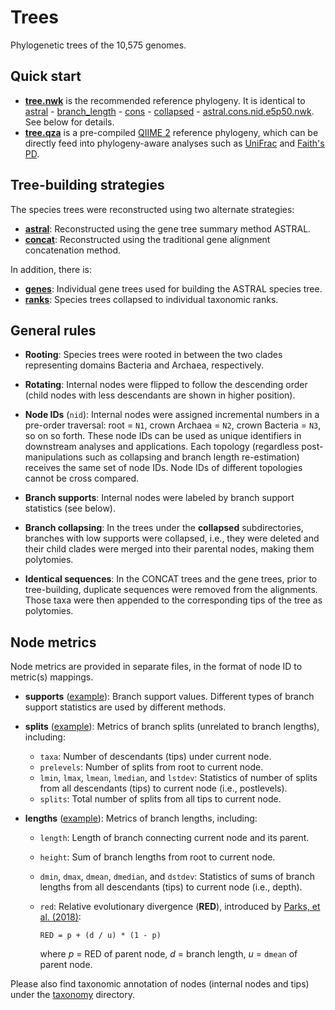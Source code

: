 Trees
=====

Phylogenetic trees of the 10,575 genomes.

## Quick start

- [**tree.nwk**](tree.nwk) is the recommended reference phylogeny. It is identical to [astral](astral) - [branch_length](astral/branch_length) - [cons](astral/branch_length/cons) - [collapsed](astral/branch_length/cons/collapsed) - [astral.cons.nid.e5p50.nwk](astral/branch_length/cons/collapsed/astral.cons.nid.e5p50.nwk). See below for details.
- [**tree.qza**](tree.qza) is a pre-compiled [QIIME 2](https://qiime2.org/) reference phylogeny, which can be directly feed into phylogeny-aware analyses such as [UniFrac](https://docs.qiime2.org/2020.2/plugins/available/diversity/beta-phylogenetic/) and [Faith's PD](https://docs.qiime2.org/2020.2/plugins/available/diversity/alpha-phylogenetic/).


## Tree-building strategies

The species trees were reconstructed using two alternate strategies:

- [**astral**](astral): Reconstructed using the gene tree summary method ASTRAL.
- [**concat**](concat): Reconstructed using the traditional gene alignment concatenation method.

In addition, there is:

- [**genes**](genes): Individual gene trees used for building the ASTRAL species tree.
- [**ranks**](ranks): Species trees collapsed to individual taxonomic ranks.


## General rules

- **Rooting**: Species trees were rooted in between the two clades representing domains Bacteria and Archaea, respectively.

- **Rotating**: Internal nodes were flipped to follow the descending order (child nodes with less descendants are shown in higher position).

- **Node IDs** (`nid`): Internal nodes were assigned incremental numbers in a pre-order traversal: root = `N1`, crown Archaea = `N2`, crown Bacteria = `N3`, so on so forth. These node IDs can be used as unique identifiers in downstream analyses and applications. Each topology (regardless post-manipulations such as collapsing and branch length re-estimation) receives the same set of node IDs. Node IDs of different topologies cannot be cross compared.

- **Branch supports**: Internal nodes were labeled by branch support statistics (see below).

- **Branch collapsing**: In the trees under the **collapsed** subdirectories, branches with low supports were collapsed, i.e., they were deleted and their child clades were merged into their parental nodes, making them polytomies.

- **Identical sequences**: In the CONCAT trees and the gene trees, prior to tree-building, duplicate sequences were removed from the alignments. Those taxa were then appended to the corresponding tips of the tree as polytomies.


## Node metrics

Node metrics are provided in separate files, in the format of node ID to metric(s) mappings.

- **supports** ([example](astral/astral.supports.tsv.xz)): Branch support values. Different types of branch support statistics are used by different methods.

- **splits** ([example](astral/astral.splits.tsv.xz)): Metrics of branch splits (unrelated to branch lengths), including:
  - `taxa`: Number of descendants (tips) under current node.
  - `prelevels`: Number of splits from root to current node.
  - `lmin`, `lmax`, `lmean`, `lmedian`, and `lstdev`: Statistics of number of splits from all descendants (tips) to current node (i.e., postlevels).
  - `splits`: Total number of splits from all tips to current node.

- **lengths** ([example](astral/branch_length/cons/astral.cons.lengths.tsv.xz)): Metrics of branch lengths, including:

  - `length`: Length of branch connecting current node and its parent.
  - `height`: Sum of branch lengths from root to current node.
  - `dmin`, `dmax`, `dmean`, `dmedian`, and `dstdev`: Statistics of sums of branch lengths from all descendants (tips) to current node (i.e., depth).
  - `red`: Relative evolutionary divergence (**RED**), introduced by [Parks, et al. (2018)](https://www.nature.com/articles/nbt.4229):

        RED = p + (d / u) * (1 - p)
    
    where _p_ = RED of parent node, _d_ = branch length, _u_ = `dmean` of parent node.

Please also find taxonomic annotation of nodes (internal nodes and tips) under the [taxonomy](../taxonomy) directory.
